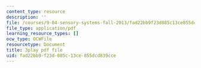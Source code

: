 ```yaml
---
content_type: resource
description: ''
file: /courses/9-04-sensory-systems-fall-2013/fad22bb9f23d085c13ce855dcd839cce_t4IA4GsLMEk.pdf
file_type: application/pdf
learning_resource_types: []
ocw_type: OCWFile
resourcetype: Document
title: 3play pdf file
uid: fad22bb9-f23d-085c-13ce-855dcd839cce
---
```

